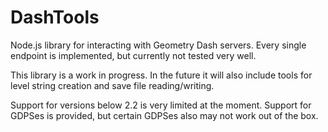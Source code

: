 # DashTools

Node.js library for interacting with Geometry Dash servers. Every single endpoint is implemented, but currently not tested very well.

This library is a work in progress. In the future it will also include tools for level string creation and save file reading/writing.

Support for versions below 2.2 is very limited at the moment. Support for GDPSes is provided, but certain GDPSes also may not work out of the box.
